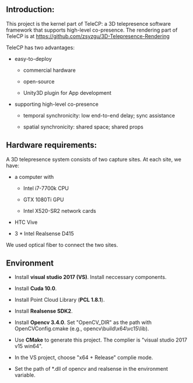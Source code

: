 ## Introduction:
    
This project is the kernel part of TeleCP: a 3D telepresence software framework that supports high-level co-presence.
The rendering part of TeleCP is at https://github.com/zsyzgu/3D-Telepresence-Rendering
	
TeleCP has two advantages:

* easy-to-deploy

    * commercial hardware
	
	* open-source
	
	* Unity3D plugin for App development

* supporting high-level co-presence

	* temporal synchronicity: low end-to-end delay; sync assistance
	
	* spatial synchronicity: shared space; shared props

## Hardware requirements:

A 3D telepresence system consists of two capture sites. At each site, we have:

* a computer with

	* Intel i7-7700k CPU
	
	* GTX 1080Ti GPU
	
	* Intel X520-SR2 network cards

* HTC Vive

* 3 * Intel Realsense D415

We used optical fiber to connect the two sites.

## Environment

* Install **visual studio 2017 (VS)**. Install neccessary components.

* Install **Cuda 10.0**.

* Install Point Cloud Library (**PCL 1.8.1**).

* Install **Realsense SDK2**.

* Install **Opencv 3.4.0**. Set "OpenCV_DIR" as the path with OpenCVConfig.cmake (e.g., opencv\build\x64\vc15\lib).

* Use **CMake** to generate this project. The complier is "visual studio 2017 v15 win64".

* In the VS project, choose "x64 + Release" complie mode.

* Set the path of *.dll of opencv and realsense in the environment variable.
